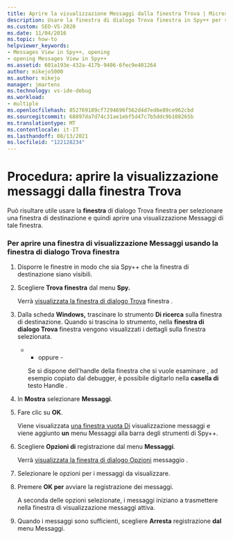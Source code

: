 ```yaml
---
title: Aprire la visualizzazione Messaggi dalla finestra Trova | Microsoft Docs
description: Usare la finestra di dialogo Trova finestra in Spy++ per selezionare una finestra di destinazione e quindi aprire una visualizzazione Messaggi per tale finestra.
ms.custom: SEO-VS-2020
ms.date: 11/04/2016
ms.topic: how-to
helpviewer_keywords:
- Messages View in Spy++, opening
- opening Messages View in Spy++
ms.assetid: 601a193e-432a-417b-9406-6fec9e401264
author: mikejo5000
ms.author: mikejo
manager: jmartens
ms.technology: vs-ide-debug
ms.workload:
- multiple
ms.openlocfilehash: 852769189cf7294696f562d4d7ed6e89ce962cbd
ms.sourcegitcommit: 68897da7d74c31ae1ebf5d47c7b5ddc9b108265b
ms.translationtype: MT
ms.contentlocale: it-IT
ms.lasthandoff: 08/13/2021
ms.locfileid: "122128234"
---
```

# <a name="how-to-open-messages-view-from-find-window"></a>Procedura: aprire la visualizzazione messaggi dalla finestra Trova
Può risultare utile usare la **finestra** di dialogo Trova finestra per selezionare una finestra di destinazione e quindi aprire una visualizzazione Messaggi di tale finestra.

### <a name="to-open-a-messages-view-window-using-the-find-window-dialog-box"></a>Per aprire una finestra di visualizzazione Messaggi usando la finestra di dialogo Trova finestra

1. Disporre le finestre in modo che sia Spy++ che la finestra di destinazione siano visibili.

2. Scegliere **Trova finestra** dal menu **Spy.**

    Verrà [visualizzata la finestra di dialogo Trova](../debugger/find-window-dialog-box.md) finestra .

3. Dalla scheda **Windows,** trascinare lo strumento **Di ricerca** sulla finestra di destinazione. Quando si trascina lo strumento, nella **finestra di dialogo Trova** finestra vengono visualizzati i dettagli sulla finestra selezionata.

   - - oppure -

     Se si dispone dell'handle della finestra che si vuole esaminare , ad esempio copiato dal debugger, è possibile digitarlo nella **casella di** testo Handle .

4. In **Mostra** selezionare **Messaggi**.

5. Fare clic su **OK**.

    Viene visualizzata [una finestra vuota Di](../debugger/messages-view.md) visualizzazione messaggi e viene aggiunto **un** menu Messaggi alla barra degli strumenti di Spy++.

6. Scegliere **Opzioni di** registrazione dal menu **Messaggi**.

    Verrà [visualizzata la finestra di dialogo Opzioni](../debugger/message-options-dialog-box.md) messaggio .

7. Selezionare le opzioni per i messaggi da visualizzare.

8. Premere **OK per** avviare la registrazione dei messaggi.

    A seconda delle opzioni selezionate, i messaggi iniziano a trasmettere nella finestra di visualizzazione messaggi attiva.

9. Quando i messaggi sono sufficienti, scegliere **Arresta** registrazione **dal** menu Messaggi.

